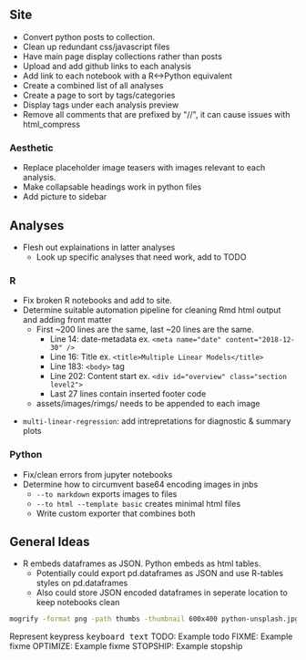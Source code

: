 ## Site
- Convert python posts to collection.
- Clean up redundant css/javascript files
- Have main page display collections rather than posts
- Upload and add github links to each analysis
- Add link to each notebook with a R<->Python equivalent
- Create a combined list of all analyses
- Create a page to sort by tags/categories
- Display tags under each analysis preview 
- Remove all comments that are prefixed by "//", it can cause issues with html_compress 
### Aesthetic
- Replace placeholder image teasers with images relevant to each analysis.
- Make collapsable headings work in python files 
- Add picture to sidebar

## Analyses
- Flesh out explainations in latter analyses
  - Look up specific analyses that need work, add to TODO
### R
- Fix broken R notebooks and add to site.
- Determine suitable automation pipeline for cleaning Rmd html output and adding front matter
  - First ~200 lines are the same, last ~20 lines are the same.
    - Line 14: date-metadata ex. `<meta name="date" content="2018-12-30" />`
    - Line 16: Title ex. `<title>Multiple Linear Models</title>`
    - Line 183: `<body>` tag
    - Line 202: Content start ex. `<div id="overview" class="section level2">`
    - Last 27 lines contain inserted footer code
  - assets/images/rimgs/ needs to be appended to each image
* `multi-linear-regression`: add intrepretations for diagnostic & summary plots

### Python
- Fix/clean errors from jupyter notebooks
- Determine how to circumvent base64 encoding images in jnbs
  - `--to markdown` exports images to files
  - `--to html --template basic` creates minimal html files
  - Write custom exporter that combines both

## General Ideas
- R embeds dataframes as JSON. Python embeds as html tables.
  - Potentially could export pd.dataframes as JSON and use R-tables styles on pd.dataframes
  - Also could store JSON encoded dataframes in seperate location to keep notebooks clean

```bash
mogrify -format png -path thumbs -thumbnail 600x400 python-unsplash.jpg
```
Represent keypress
<kbd>keyboard text</kbd>
TODO: Example todo
FIXME: Example fixme
OPTIMIZE: Example fixme
STOPSHIP: Example stopship